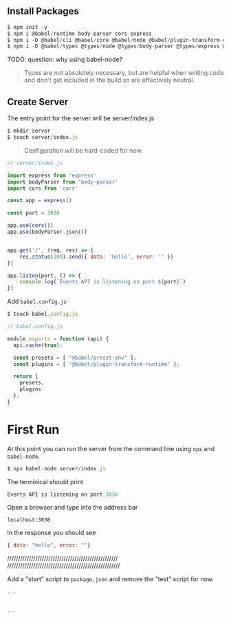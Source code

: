 
## Install Packages

```js
$ npm init -y
$ npm i @babel/runtime body-parser cors express
$ npm i -D @babel/cli @babel/core @babel/node @babel/plugin-transform-runtime @babel/preset-env @babel/node
$ npm i -D @babel/types @types/node @types/body-parser @types/express @types/cors
```

TODO: question: why using babel-node?


> Types are not absolutely necessary, but are helpful when writing code and don't get included in the build so are effectively neutral.

 ## Create Server

 The entry point for the server will be server/index.js

```js
$ mkdir server
$ touch server/index.js
```


 > Configuration will be hard-coded for now.



 ```js
 // server/index.js

 import express from 'express'
 import bodyParser from 'body-parser'
 import cors from 'cors'

 const app = express()

 const port = 3030

 app.use(cors())
 app.use(bodyParser.json())


 app.get('/', (req, res) => {
     res.status(200).send({ data: 'hello', error: '' })
 })

 app.listen(port, () => {
     console.log(`Events API is listening on port ${port}`)
 })
 ```

Add `babel.config.js`

```js
$ touch babel.config.js
```

```js
// babel.config.js

module.exports = function (api) {
  api.cache(true);

  const presets = [ "@babel/preset-env" ];
  const plugins = [ "@babel/plugin-transform-runtime" ];

  return {
    presets,
    plugins
  };
}
```

# First Run
At this point you can run the server from the command line using `npx` and `babel-node`.
```js
$ npx babel-node server/index.js
```

The terminical should print
```js
Events API is listening on port 3030
```

Open a browser and type into the address bar
```
localhost:3030
```

In the response you should see
```js
{ data: "hello", error: ""}
```



///////////////////////////////////////////////////
////////////////////////////////////////////////////


Add a "start" script to `package.json` and remove the "test" script for now.

```js
...


...
```
